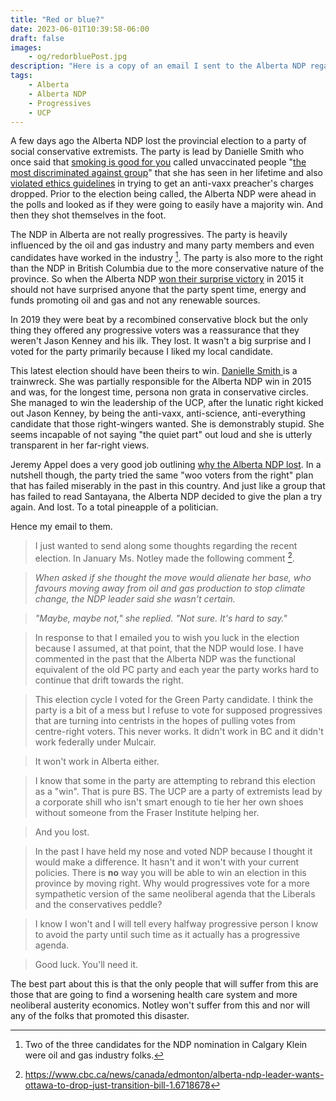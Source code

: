 ```yaml
---
title: "Red or blue?"
date: 2023-06-01T10:39:58-06:00
draft: false
images:
    - og/redorbluePost.jpg
description: "Here is a copy of an email I sent to the Alberta NDP regarding their recent election loss in Alberta."
tags:
    - Alberta
    - Alberta NDP
    - Progressives
    - UCP
---
```


A few days ago the Alberta NDP lost the provincial election to a party of social conservative extremists. The party is lead by Danielle Smith who once said that [smoking is good for you](https://pressprogress.ca/danielle-smith-claimed-smoking-cigarettes-had-positive-health-benefits/) called unvaccinated people "[the most discriminated against group](https://www.cbc.ca/news/canada/edmonton/new-alberta-premier-says-unvaccinated-most-discriminated-against-group-after-swearing-in-1.6612767)" that she has seen in her lifetime and also [violated ethics guidelines](https://www.cbc.ca/news/canada/calgary/alberta-ethics-premier-danielle-smith-breached-conflict-of-interest-act-1.6847662) in trying to get an anti-vaxx preacher's charges dropped. Prior to the election being called, the Alberta NDP were ahead in the polls and looked as if they were going to easily have a majority win. And then they shot themselves in the foot.

The NDP in Alberta are not really progressives. The party is heavily influenced by the oil and gas industry and many party members and even candidates have worked in the industry [^1]. The party is also more to the right than the NDP in British Columbia due to the more conservative nature of the province. So when the Alberta NDP [won their surprise victory](https://en.wikipedia.org/wiki/2015_Alberta_general_election) in 2015 it should not have surprised anyone that the party spent time, energy and funds promoting oil and gas and not any renewable sources.

In 2019 they were beat by a recombined conservative block but the only thing they offered any progressive voters was a reassurance that they weren't Jason Kenney and his ilk. They lost. It wasn't a big surprise and I voted for the party primarily because I liked my local candidate. 

This latest election should have been theirs to win. [Danielle Smith ](https://en.wikipedia.org/wiki/Danielle_Smith) is a trainwreck. She was partially responsible for the Alberta NDP win in 2015 and was, for the longest time, persona non grata in conservative circles. She managed to win the leadership of the UCP, after the lunatic right kicked out Jason Kenney, by being the anti-vaxx, anti-science, anti-everything candidate that those right-wingers wanted. She is demonstrably stupid. She seems incapable of not saying "the quiet part" out loud and she is utterly transparent in her far-right views. 

Jeremy Appel does a very good job outlining [why the Alberta NDP lost](https://theorchard.substack.com/p/sifting-through-the-wreckage-of-alberta). In a nutshell though, the party tried the same "woo voters from the right" plan that has failed miserably in the past in this country. And just like a group that has failed to read Santayana, the Alberta NDP decided to give the plan a try again. And lost. To a total pineapple of a politician. 

Hence my email to them.

> I just wanted to send along some thoughts regarding the recent election. In January Ms. Notley made the following comment [^2].

> _When asked if she thought the move would alienate her base, who favours moving away from oil and gas production to stop climate change, the NDP leader said she wasn't certain._

> _"Maybe, maybe not," she replied. "Not sure. It's hard to say."_

> In response to that I emailed you to wish you luck in the election because I assumed, at that point, that the NDP would lose. I have commented in the past that the Alberta NDP was the functional equivalent of the old PC party and each year the party works hard to continue that drift towards the right. 

> This election cycle I voted for the Green Party candidate. I think the party is a bit of a mess but I refuse to vote for supposed progressives that are turning into centrists in the hopes of pulling votes from centre-right voters. This never works. It didn't work in BC and it didn't work federally under Mulcair. 

> It won't work in Alberta either. 

> I know that some in the party are attempting to rebrand this election as a "win". That is pure BS. The UCP are a party of extremists lead by a corporate shill who isn't smart enough to tie her her own shoes without someone from the Fraser Institute helping her. 

> And you lost.

> In the past I have held my nose and voted NDP because I thought it would make a difference. It hasn't and it won't with your current policies. There is **no** way you will be able to win an election in this province by moving right. Why would progressives vote for a more sympathetic version of the same neoliberal agenda that the Liberals and the conservatives peddle?

> I know I won't and I will tell every halfway progressive person I know to avoid the party until such time as it actually has a progressive agenda. 

> Good luck. You'll need it. 

The best part about this is that the only people that will suffer from this are those that are going to find a worsening health care system and more neoliberal austerity economics. Notley won't suffer from this and nor will any of the folks that promoted this disaster. 


[^1]: Two of the three candidates for the NDP nomination in Calgary Klein were oil and gas industry folks. 

[^2]: https://www.cbc.ca/news/canada/edmonton/alberta-ndp-leader-wants-ottawa-to-drop-just-transition-bill-1.6718678